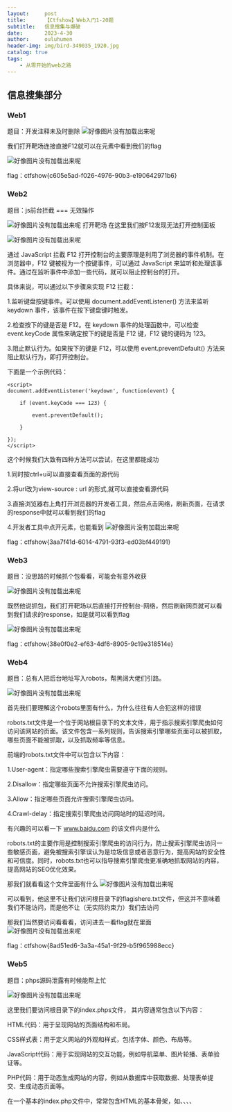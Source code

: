 ```yaml
---
layout:     post   				    
title:      【Ctfshow】Web入门1-20题		
subtitle:   信息搜集与爆破
date:       2023-4-30 				
author:     ouluhumen 						
header-img: img/bird-349035_1920.jpg 	
catalog: true 						
tags:								
    - 从零开始的web之路
---
```


## 信息搜集部分
### Web1
题目：开发注释未及时删除
![好像图片没有加载出来呢](/img/ctfshow/web/web1-1.png)

我们打开靶场连接直接F12就可以在元素中看到我们的flag

![好像图片没有加载出来呢](/img/ctfshow/web/web1-2.png)

flag：ctfshow{c605e5ad-f026-4976-90b3-e190642971b6}

### Web2
题目：js前台拦截 === 无效操作

![好像图片没有加载出来呢](/img/ctfshow/web/web2-1.png)
打开靶场
在这里我们按F12发现无法打开控制面板

![好像图片没有加载出来呢](/img/ctfshow/web/web2-2.png)

通过 JavaScript 拦截 F12 打开控制台的主要原理是利用了浏览器的事件机制。在浏览器中，F12 键被视为一个按键事件，可以通过 JavaScript 来监听和处理该事件。通过在监听事件中添加一些代码，就可以阻止控制台的打开。

具体来说，可以通过以下步骤来实现 F12 拦截：

1.监听键盘按键事件。可以使用 document.addEventListener() 方法来监听 keydown 事件，该事件在按下键盘键时触发。

2.检查按下的键是否是 F12。在 keydown 事件的处理函数中，可以检查 event.keyCode 属性来确定按下的键是否是 F12 键，F12 键的键码为 123。

3.阻止默认行为。如果按下的键是 F12，可以使用 event.preventDefault() 方法来阻止默认行为，即打开控制台。

下面是一个示例代码：
```
<script>
document.addEventListener('keydown', function(event) {
    
    if (event.keyCode === 123) {
      
        event.preventDefault();
    
    }
  
});
</script>
```
这个时候我们大致有四种方法可以尝试，在这里都能成功

1.同时按ctrl+u可以直接查看页面的源代码

2.将url改为view-source : url 的形式,就可以直接查看源代码

3.直接浏览器右上角打开浏览器的开发者工具，然后点击网络，刷新页面，在请求的response中就可以看到我们的flag

4.开发者工具中点开元素，也能看到
![好像图片没有加载出来呢](/img/ctfshow/web/web2-3.png)

flag：ctfshow{3aa7f41d-6014-4791-93f3-ed03bf449191}

### Web3
题目：没思路的时候抓个包看看，可能会有意外收获

![好像图片没有加载出来呢](/img/ctfshow/web/web3-1.png)

既然他说抓包，我们打开靶场以后直接打开控制台-网络，然后刷新网页就可以看到我们请求的response，如是就可以看到flag

![好像图片没有加载出来呢](/img/ctfshow/web/web3-2.png)

flag：ctfshow{38e0f0e2-ef63-4df6-8905-9c19e318514e}

### Web4
题目：总有人把后台地址写入robots，帮黑阔大佬们引路。

![好像图片没有加载出来呢](/img/ctfshow/web/web4-1.png)

首先我们要理解这个robots里面有什么，为什么往往有人会犯这样的错误

robots.txt文件是一个位于网站根目录下的文本文件，用于指示搜索引擎爬虫如何访问该网站的页面。该文件包含一系列规则，告诉搜索引擎哪些页面可以被抓取，哪些页面不能被抓取，以及抓取频率等信息。

前端的robots.txt文件中可以包含以下内容：

1.User-agent：指定哪些搜索引擎爬虫需要遵守下面的规则。

2.Disallow：指定哪些页面不允许搜索引擎爬虫访问。

3.Allow：指定哪些页面允许搜索引擎爬虫访问。

4.Crawl-delay：指定搜索引擎爬虫访问网站时的延迟时间。


有兴趣的可以看一下 www.baidu.com 的该文件内是什么

robots.txt的主要作用是控制搜索引擎爬虫的访问行为，防止搜索引擎爬虫访问一些敏感页面，避免被搜索引擎误认为是垃圾信息或者恶意行为，提高网站的安全性和可信度。同时，robots.txt也可以指导搜索引擎爬虫更准确地抓取网站的内容，提高网站的SEO优化效果。


那我们就看看这个文件里面有什么
![好像图片没有加载出来呢](/img/ctfshow/web/web4-2.png)

可以看到，他这里不让我们访问根目录下的flagishere.txt文件，但这并不意味着我们不能访问，而是他不让（无实际约束力）我们去访问

那我们当然要访问看看看，访问进去一看flag就在里面
![好像图片没有加载出来呢](/img/ctfshow/web/web4-3.png)

flag：ctfshow{8ad51ed6-3a3a-45a1-9f29-b5f965988ecc}

### Web5
题目：phps源码泄露有时候能帮上忙

![好像图片没有加载出来呢](/img/ctfshow/web/web5-1.png)

这里我们要访问根目录下的index.phps文件，
其内容通常包含以下内容：

HTML代码：用于呈现网站的页面结构和布局。

CSS样式表：用于定义网站的外观和样式，包括字体、颜色、布局等。

JavaScript代码：用于实现网站的交互功能，例如导航菜单、图片轮播、表单验证等。

PHP代码：用于动态生成网站的内容，例如从数据库中获取数据、处理表单提交、生成动态页面等。

在一个基本的index.php文件中，常常包含HTML的基本骨架，如<!DOCTYPE html>、<html>、<head>、<meta>、<title>等标签，以及<body>标签中的具体内容，如网站的导航栏、内容区域、页脚等。

而这些源码的泄露就会使得其漏洞变得更加明显变得易于被攻击，我们访问该文件，浏览器就会自动帮我们下载
![好像图片没有加载出来呢](/img/ctfshow/web/web5-2.png)
    
接下来我们使用notepad将其打开
    
![好像图片没有加载出来呢](/img/ctfshow/web/web5-3.png)

发现了flag
    
flag：ctfshow{3f3ac0a2-acc6-4908-8663-39eb7a1cf708}

    
### Web6
题目：解压源码到当前目录，测试正常，收工

![好像图片没有加载出来呢](/img/ctfshow/web/web6-1.png)
    
我们可以猜测为解压后压缩包未删除，而我们之前所打开的文件其实都是www目录下的，所以我们可以猜测该压缩包就是其他服务器的www目录的压缩包。

![好像图片没有加载出来呢](/img/ctfshow/web/web6-2.png)
    
尝试输入 www.zip ，发现成功下载
    
![好像图片没有加载出来呢](/img/ctfshow/web/web6-3.png)
    
发现其存在文件名为fl000g.txt ，打开发现说明这里面存的就是flag

![好像图片没有加载出来呢](/img/ctfshow/web/web6-4.png)
    
于是我们在该靶场打开他的fl000g.txt文件，发现了flag

![好像图片没有加载出来呢](/img/ctfshow/web/web6-5.png)

不过为什么这里的fl000g.txt直接打开，里面的flag不对呢？因为这是之前服务器的fl000g.txt中的内容，该靶场在进行自己的构建时会将其更改，这才是这个靶场的flag，压缩包中的是之前服务器的flag
    
flag：ctfshow{9f8bf6c5-f686-4521-b76e-0b8f5cd6f35d}

### Web7
题目：版本控制很重要，但不要部署到生产环境更重要。
  
![好像图片没有加载出来呢](/img/ctfshow/web/web7-1.png)
  
看到版本控制那就想到.git,由于在linux中.xxx为隐藏文件，开发者可能并没有注意到
  
 什么是.git?
  .git是一个版本控制系统Git所使用的目录，包含了Git用于跟踪和管理项目版本的所有信息。.git目录通常存在于Git仓库的根目录下，是一个隐藏目录，因此在文件系统中默认不可见。

.git目录中包含了以下主要内容：

  HEAD文件：指向当前所在的分支或提交。

  config文件：存储了Git仓库的配置信息，例如用户名、邮箱、远程仓库等。

  hooks目录：包含了Git钩子脚本，用于在特定的Git操作时触发自定义脚本。

  objects目录：存储了Git仓库中所有的对象，包括提交、分支、标签等。

  refs目录：包含了所有的引用，例如分支、标签等。

  index文件：存储了当前工作目录中所有文件的状态信息，包括文件名、文件状态、文件指针等。

  logs目录：存储了Git仓库中所有引用的更新日志，用于记录所有提交和分支的变更历史。
  
![好像图片没有加载出来呢](/img/ctfshow/web/web7-2.png)
  

flag：ctfshow{6997a913-1a10-4dbc-9898-f785fbbfb15d}
    
### web8
题目：版本控制很重要，但不要部署到生产环境更重要。
    
![好像图片没有加载出来呢](/img/ctfshow/web/web8-1.png)
    
这个题和上面差不多，看的是.svn
    
.svn是Subversion版本控制系统（SVN）的元数据目录，用于存储SVN管理的项目的版本信息。在SVN中，每个文件和目录都有一个对应的.svn目录，其中包含了该文件或目录的版本历史、元数据信息和其他管理信息。

.svn目录通常包含以下文件和目录：

entries：此文件记录了当前目录和其子目录中每个文件和目录的元数据信息，包括文件名、类型、版本号等。

format：此文件记录了.svn目录的格式版本号。

wc.db：此文件是一个SQLite数据库，存储了SVN管理的项目的版本历史和其他元数据信息。

pristine目录：此目录存储了SVN管理的项目的每个文件的原始版本，用于支持SVN的版本比较和合并操作。

tmp目录：此目录存储了SVN的临时文件和缓存文件。

SVN是一种集中式版本控制系统，与Git等分布式版本控制系统不同，SVN使用一个中央仓库来存储整个项目的版本历史，每个开发者从中央仓库中获取代码，并将自己的修改提交回中央仓库。因此，SVN需要.svn目录来存储项目的版本信息和元数据，以便支持版本控制和协作开发。

 
![好像图片没有加载出来呢](/img/ctfshow/web/web8-2.png)
    
flag：ctfshow{d569267e-6064-47a5-848d-a947592a6bef}

### Web9
题目：发现网页有个错别字？赶紧在生产环境vim改下，不好，死机了   
    
![好像图片没有加载出来呢](/img/ctfshow/web/web9-1.png)

本漏洞为vim泄露，当我们使用vim修改文件，而vim在此时非正常关闭，就会生成一个以.swp结尾的临时文件，为当时的修改状态，我们只需要打开它就可以看到里面的内容       
    
打开目录下的/index.php.swp,下载了文件

![好像图片没有加载出来呢](/img/ctfshow/web/web9-2.png)

然后用notepad打开，得到了flag 
 
![好像图片没有加载出来呢](/img/ctfshow/web/web9-3.png)
      
flag：ctfshow{79dc9443-0a1b-4acd-95ec-ec9ee63bd719}

    
### Web10
题目：cookie 只是一块饼干，不能存放任何隐私数据
    
![好像图片没有加载出来呢](/img/ctfshow/web/web9-3.png)
    
这个简单，看个请求响应里的cookie就可以了
    
![好像图片没有加载出来呢](/img/ctfshow/web/web9-3.png)  
    
flag：ctfshow{a4a6a63a-3310-451f-ab16-56e1fc5d3d14}
